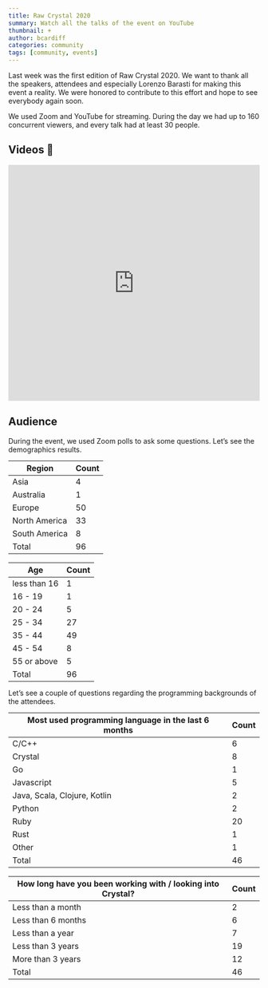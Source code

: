 ```yaml
---
title: Raw Crystal 2020
summary: Watch all the talks of the event on YouTube
thumbnail: +
author: bcardiff
categories: community
tags: [community, events]
---
```


Last week was the first edition of Raw Crystal 2020. We want to thank all the speakers, attendees and especially Lorenzo Barasti for making this event a reality. We were honored to contribute to this effort and hope to see everybody again soon.

We used Zoom and YouTube for streaming. During the day we had up to 160 concurrent viewers, and every talk had at least 30 people.

## Videos 🍿

<iframe width="840" height="473" src="https://www.youtube.com/embed/videoseries?list=PLfpFq_WLOW__RIIyWvTgYV4bw2cpav2mJ" frameborder="0" allow="accelerometer; autoplay; clipboard-write; encrypted-media; gyroscope; picture-in-picture" allowfullscreen style="margin: 0 auto; max-width: 100%;"></iframe>

## Audience

During the event, we used Zoom polls to ask some questions. Let’s see the demographics results.

<table class="bordered no-underline" style="width: auto; margin: 0 auto;">
  <thead>
    <tr><th>Region</th><th>Count</th></tr>
  </thead>
  <tbody>
    <tr><td>Asia</td><td class="center">4</td></tr>
    <tr><td>Australia</td><td class="center">1</td></tr>
    <tr><td>Europe</td><td class="center">50</td></tr>
    <tr><td>North America</td><td class="center">33</td></tr>
    <tr><td>South America</td><td class="center">8</td></tr>
    <tr><td>Total</td><td class="center">96</td></tr>
  </tbody>
</table>

<br/>

<table class="bordered no-underline" style="width: auto; margin: 0 auto;">
  <thead>
    <tr><th>Age</th><th>Count</th></tr>
  </thead>
  <tbody>
    <tr><td>less than 16</td><td class="center">1</td></tr>
    <tr><td>16 - 19</td><td class="center">1</td></tr>
    <tr><td>20 - 24</td><td class="center">5</td></tr>
    <tr><td>25 - 34</td><td class="center">27</td></tr>
    <tr><td>35 - 44</td><td class="center">49</td></tr>
    <tr><td>45 - 54</td><td class="center">8</td></tr>
    <tr><td>55 or above</td><td class="center">5</td></tr>
    <tr><td>Total</td><td class="center">96</td></tr>
  </tbody>
</table>

Let’s see a couple of questions regarding the programming backgrounds of the attendees.

<table class="bordered no-underline" style="width: auto; margin: 0 auto;">
  <thead>
    <tr><th>Most used programming language in the last 6 months</th><th>Count</th></tr>
  </thead>
  <tbody>
    <tr><td>C/C++</td><td class="center">6</td></tr>
    <tr><td>Crystal</td><td class="center">8</td></tr>
    <tr><td>Go</td><td class="center">1</td></tr>
    <tr><td>Javascript</td><td class="center">5</td></tr>
    <tr><td>Java, Scala, Clojure, Kotlin</td><td class="center">2</td></tr>
    <tr><td>Python</td><td class="center">2</td></tr>
    <tr><td>Ruby</td><td class="center">20</td></tr>
    <tr><td>Rust</td><td class="center">1</td></tr>
    <tr><td>Other</td><td class="center">1</td></tr>
    <tr><td>Total</td><td class="center">46</td></tr>
  </tbody>
</table>

<br/>

<table class="bordered no-underline" style="width: auto; margin: 0 auto;">
  <thead>
    <tr><th>How long have you been working with / looking into Crystal?</th><th>Count</th></tr>
  </thead>
  <tbody>
    <tr><td>Less than a month</td><td class="center">2</td></tr>
    <tr><td>Less than 6 months</td><td class="center">6</td></tr>
    <tr><td>Less than a year</td><td class="center">7</td></tr>
    <tr><td>Less than 3 years</td><td class="center">19</td></tr>
    <tr><td>More than 3 years</td><td class="center">12</td></tr>
    <tr><td>Total</td><td class="center">46</td></tr>
  </tbody>
</table>
